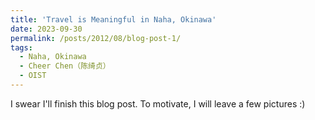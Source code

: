```yaml
---
title: 'Travel is Meaningful in Naha, Okinawa'
date: 2023-09-30
permalink: /posts/2012/08/blog-post-1/
tags:
  - Naha, Okinawa
  - Cheer Chen（陈绮贞）
  - OIST
---
```


I swear I'll finish this blog post. To motivate, I will leave a few pictures :)
